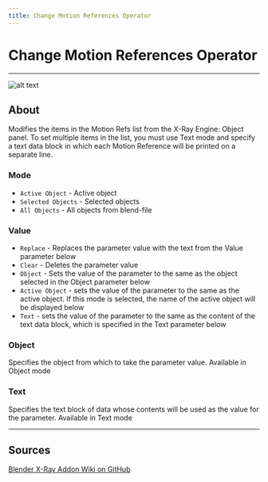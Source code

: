 ```yaml
---
title: Change Motion References Operator
---
```


# Change Motion References Operator

___

![alt text](assets/images/operator-change-motion-reference.png)

## About

Modifies the items in the Motion Refs list from the X-Ray Engine: Object panel. To set multiple items in the list, you must use Text mode and specify a text data block in which each Motion Reference will be printed on a separate line.

### Mode

- `Active Object` - Active object
- `Selected Objects` - Selected objects
- `All Objects` - All objects from blend-file

### Value

- `Replace` - Replaces the parameter value with the text from the Value parameter below
- `Clear` - Deletes the parameter value
- `Object` - Sets the value of the parameter to the same as the object selected in the Object parameter below
- `Active Object` - sets the value of the parameter to the same as the active object. If this mode is selected, the name of the active object will be displayed below
- `Text` - sets the value of the parameter to the same as the content of the text data block, which is specified in the Text parameter below

### Object

Specifies the object from which to take the parameter value. Available in Object mode

### Text

Specifies the text block of data whose contents will be used as the value for the parameter. Available in Text mode

___

## Sources

[Blender X-Ray Addon Wiki on GitHub](https://github.com/PavelBlend/blender-xray/wiki/Panel-Props-Tools#change-motion-references)
